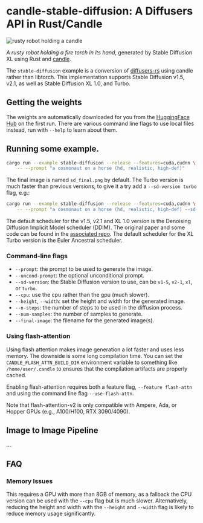# candle-stable-diffusion: A Diffusers API in Rust/Candle

![rusty robot holding a candle](./assets/stable-diffusion-xl.jpg)

_A rusty robot holding a fire torch in its hand_, generated by Stable Diffusion
XL using Rust and [candle](https://github.com/huggingface/candle).

The `stable-diffusion` example is a conversion of
[diffusers-rs](https://github.com/LaurentMazare/diffusers-rs) using candle
rather than libtorch. This implementation supports Stable Diffusion v1.5, v2.1,
as well as Stable Diffusion XL 1.0, and Turbo.

## Getting the weights

The weights are automatically downloaded for you from the [HuggingFace
Hub](https://huggingface.co/) on the first run. There are various command line
flags to use local files instead, run with `--help` to learn about them.

## Running some example.

```bash
cargo run --example stable-diffusion --release --features=cuda,cudnn \
    -- --prompt "a cosmonaut on a horse (hd, realistic, high-def)"
```

The final image is named `sd_final.png` by default. The Turbo version is much
faster than previous versions, to give it a try add a `--sd-version turbo` flag,
e.g.:

```bash
cargo run --example stable-diffusion --release --features=cuda,cudnn \
    -- --prompt "a cosmonaut on a horse (hd, realistic, high-def) --sd-version turbo"
```

The default scheduler for the v1.5, v2.1 and XL 1.0 version is the Denoising
Diffusion Implicit Model scheduler (DDIM). The original paper and some code can
be found in the [associated repo](https://github.com/ermongroup/ddim).
The default scheduler for the XL Turbo version is the Euler Ancestral scheduler.

### Command-line flags

- `--prompt`: the prompt to be used to generate the image.
- `--uncond-prompt`: the optional unconditional prompt.
- `--sd-version`: the Stable Diffusion version to use, can be `v1-5`, `v2-1`,
  `xl`, or `turbo`.
- `--cpu`: use the cpu rather than the gpu (much slower).
- `--height`, `--width`: set the height and width for the generated image.
- `--n-steps`: the number of steps to be used in the diffusion process.
- `--num-samples`: the number of samples to generate.
- `--final-image`: the filename for the generated image(s).

### Using flash-attention

Using flash attention makes image generation a lot faster and uses less memory.
The downside is some long compilation time. You can set the
`CANDLE_FLASH_ATTN_BUILD_DIR` environment variable to something like
`/home/user/.candle` to ensures that the compilation artifacts are properly
cached.

Enabling flash-attention requires both a feature flag, `--feature flash-attn`
and using the command line flag `--use-flash-attn`.

Note that flash-attention-v2 is only compatible with Ampere, Ada, or Hopper GPUs
(e.g., A100/H100, RTX 3090/4090).

## Image to Image Pipeline
...

## FAQ

### Memory Issues

This requires a GPU with more than 8GB of memory, as a fallback the CPU version can be used
with the `--cpu` flag but is much slower.
Alternatively, reducing the height and width with the `--height` and `--width`
flag is likely to reduce memory usage significantly.
